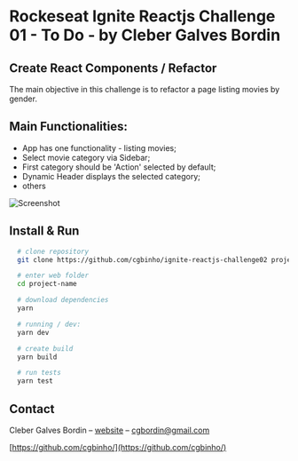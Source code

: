 # Rockeseat Ignite Reactjs Challenge 01 - To Do - by Cleber Galves Bordin

## Create React Components / Refactor

The main objective in this challenge is to refactor a page listing movies by gender.

## Main Functionalities:

* App has one functionality - listing movies;
* Select movie category via Sidebar;
* First category should be 'Action' selected by default;
* Dynamic Header displays the selected category;
* others

![Screenshot](https://res.cloudinary.com/cgbordin/image/upload/v1631537491/ignite_reactjs_challenge02_cart_pmwbbl.png)

## Install & Run

```sh
  # clone repository
  git clone https://github.com/cgbinho/ignite-reactjs-challenge02 project-name

  # enter web folder
  cd project-name

  # download dependencies
  yarn

  # running / dev:
  yarn dev

  # create build
  yarn build

  # run tests
  yarn test
```

## Contact

Cleber Galves Bordin – [website](https://www.cgbordin.com) – cgbordin@gmail.com

[https://github.com/cgbinho/](https://github.com/cgbinho/)
